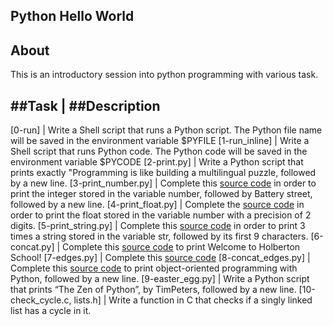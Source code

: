## Python Hello World

## About

This is an introductory session into python programming with various task.

##Task    |   ##Description
----------------------------
[0-run] | Write a Shell script that runs a Python script. The Python file name will be saved in the environment variable $PYFILE
[1-run_inline]  | Write a Shell script that runs Python code. The Python code will be saved in the environment variable $PYCODE
[2-print.py]    |   Write a Python script that prints exactly "Programming is like building a multilingual puzzle, followed by a new line.
[3-print_number.py] |   Complete this [source code](https://github.com/holbertonschool/0x00.py/blob/master/3-print_number.py) in order to print the integer stored in the variable number, followed by Battery street, followed by a new line.
[4-print_float.py]  |   Complete the [source code](https://github.com/holbertonschool/0x00.py/blob/master/4-print_float.py) in order to print the float stored in the variable number with a precision of 2 digits.
[5-print_string.py] |   Complete this [source code](https://github.com/holbertonschool/0x00.py/blob/master/5-print_string.py) in order to print 3 times a string stored in the variable str, followed by its first 9 characters.
[6-concat.py]   |   Complete this [source code](https://github.com/holbertonschool/0x00.py/blob/master/6-concat.py) to print Welcome to Holberton School!
[7-edges.py]    |   Complete this [source code](https://github.com/holbertonschool/0x00.py/blob/master/7-edges.py)
[8-concat_edges.py] |   Complete this [source code](https://github.com/holbertonschool/0x00.py/blob/master/8-concat_edges.py) to print object-oriented programming with Python, followed by a new line.
[9-easter_egg.py]   |   Write a Python script that prints “The Zen of Python”, by TimPeters, followed by a new line.
[10-check_cycle.c, lists.h] |   Write a function in C that checks if a singly linked list has a cycle in it.